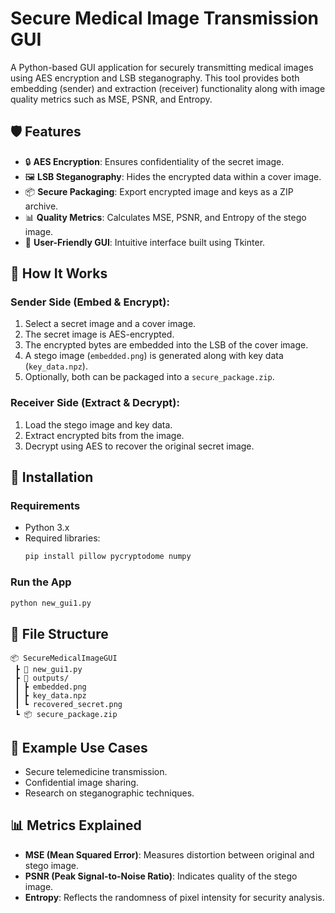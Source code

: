 
# Secure Medical Image Transmission GUI

A Python-based GUI application for securely transmitting medical images using AES encryption and LSB steganography. This tool provides both embedding (sender) and extraction (receiver) functionality along with image quality metrics such as MSE, PSNR, and Entropy.

## 🛡️ Features

- 🔒 **AES Encryption**: Ensures confidentiality of the secret image.
- 🖼️ **LSB Steganography**: Hides the encrypted data within a cover image.
- 📦 **Secure Packaging**: Export encrypted image and keys as a ZIP archive.
- 📊 **Quality Metrics**: Calculates MSE, PSNR, and Entropy of the stego image.
- 🧠 **User-Friendly GUI**: Intuitive interface built using Tkinter.

## 📸 How It Works

### Sender Side (Embed & Encrypt):
1. Select a secret image and a cover image.
2. The secret image is AES-encrypted.
3. The encrypted bytes are embedded into the LSB of the cover image.
4. A stego image (`embedded.png`) is generated along with key data (`key_data.npz`).
5. Optionally, both can be packaged into a `secure_package.zip`.

### Receiver Side (Extract & Decrypt):
1. Load the stego image and key data.
2. Extract encrypted bits from the image.
3. Decrypt using AES to recover the original secret image.

## 🚀 Installation

### Requirements

- Python 3.x
- Required libraries:
  ```bash
  pip install pillow pycryptodome numpy
  ```

### Run the App

```bash
python new_gui1.py
```

## 📂 File Structure

```
📦 SecureMedicalImageGUI
 ┣ 📜 new_gui1.py
 ┣ 📁 outputs/
 ┃ ┣ embedded.png
 ┃ ┣ key_data.npz
 ┃ ┗ recovered_secret.png
 ┗ 📦 secure_package.zip
```

## 🧪 Example Use Cases

- Secure telemedicine transmission.
- Confidential image sharing.
- Research on steganographic techniques.

## 📊 Metrics Explained

- **MSE (Mean Squared Error)**: Measures distortion between original and stego image.
- **PSNR (Peak Signal-to-Noise Ratio)**: Indicates quality of the stego image.
- **Entropy**: Reflects the randomness of pixel intensity for security analysis.


